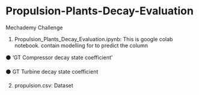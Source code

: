 # Propulsion-Plants-Decay-Evaluation
Mechademy Challenge

1. Propulsion_Plants_Decay_Evaluation.ipynb: This is google colab notebook. 
  contain modelling for to predict the column
  
  ⚫ ‘GT Compressor decay state coefficient’
  
  ⚫ GT Turbine decay state coefficient
  
  
2. propulsion.csv: Dataset
